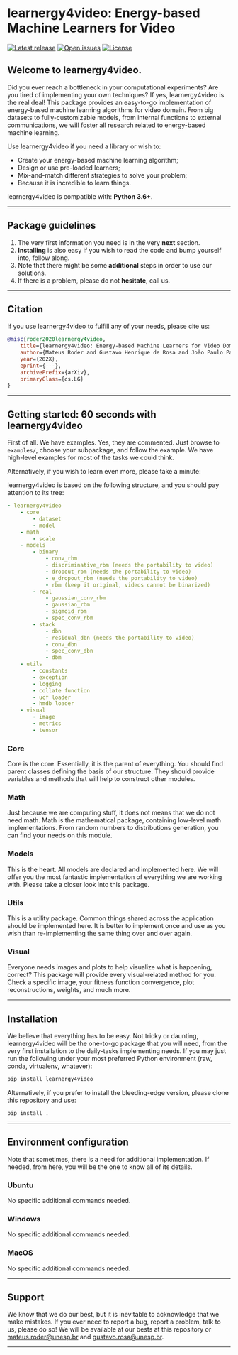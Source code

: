 # learnergy4video: Energy-based Machine Learners for Video

[![Latest release](https://img.shields.io/github/release/MateusRoder/learnergy4video.svg)](https://github.com/MateusRoder/learnergy4video/releases)
[![Open issues](https://img.shields.io/github/issues/MateusRoder/learnergy4video.svg)](https://github.com/MateusRoder/learnergy4video/issues)
[![License](https://img.shields.io/github/license/MateusRoder/learnergy4video.svg)](https://github.com/MateusRoder/learnergy4video/blob/master/LICENSE)

## Welcome to learnergy4video.

Did you ever reach a bottleneck in your computational experiments? Are you tired of implementing your own techniques? If yes, learnergy4video is the real deal! This package provides an easy-to-go implementation of energy-based machine learning algorithms for video domain. From big datasets to fully-customizable models, from internal functions to external communications, we will foster all research related to energy-based machine learning.

Use learnergy4video if you need a library or wish to:

* Create your energy-based machine learning algorithm;
* Design or use pre-loaded learners;
* Mix-and-match different strategies to solve your problem;
* Because it is incredible to learn things.


learnergy4video is compatible with: **Python 3.6+**.

---

## Package guidelines

1. The very first information you need is in the very **next** section.
2. **Installing** is also easy if you wish to read the code and bump yourself into, follow along.
3. Note that there might be some **additional** steps in order to use our solutions.
4. If there is a problem, please do not **hesitate**, call us.

---

## Citation

If you use learnergy4video to fulfill any of your needs, please cite us:

```BibTex
@misc{roder2020learnergy4video,
    title={learnergy4video: Energy-based Machine Learners for Video Domain},
    author={Mateus Roder and Gustavo Henrique de Rosa and João Paulo Papa},
    year={202X},
    eprint={---},
    archivePrefix={arXiv},
    primaryClass={cs.LG}
}
```

---

## Getting started: 60 seconds with learnergy4video

First of all. We have examples. Yes, they are commented. Just browse to `examples/`, choose your subpackage, and follow the example. We have high-level examples for most of the tasks we could think.

Alternatively, if you wish to learn even more, please take a minute:

learnergy4video is based on the following structure, and you should pay attention to its tree:

```yaml
- learnergy4video
    - core
        - dataset
        - model
    - math
        - scale
    - models
        - binary
            - conv_rbm
            - discriminative_rbm (needs the portability to video)
            - dropout_rbm (needs the portability to video)
            - e_dropout_rbm (needs the portability to video)
            - rbm (keep it original, videos cannot be binarized)
        - real
            - gaussian_conv_rbm        
            - gaussian_rbm
            - sigmoid_rbm
            - spec_conv_rbm
        - stack
            - dbn
            - residual_dbn (needs the portability to video)
            - conv_dbn
            - spec_conv_dbn
            - dbm
    - utils
        - constants
        - exception
        - logging
        - collate function
        - ucf loader
        - hmdb loader
    - visual
        - image
        - metrics
        - tensor
```

### Core

Core is the core. Essentially, it is the parent of everything. You should find parent classes defining the basis of our structure. They should provide variables and methods that will help to construct other modules.

### Math

Just because we are computing stuff, it does not means that we do not need math. Math is the mathematical package, containing low-level math implementations. From random numbers to distributions generation, you can find your needs on this module.

### Models

This is the heart. All models are declared and implemented here. We will offer you the most fantastic implementation of everything we are working with. Please take a closer look into this package.

### Utils

This is a utility package. Common things shared across the application should be implemented here. It is better to implement once and use as you wish than re-implementing the same thing over and over again.

### Visual

Everyone needs images and plots to help visualize what is happening, correct? This package will provide every visual-related method for you. Check a specific image, your fitness function convergence, plot reconstructions, weights, and much more.

---

## Installation

We believe that everything has to be easy. Not tricky or daunting, learnergy4video will be the one-to-go package that you will need, from the very first installation to the daily-tasks implementing needs. If you may just run the following under your most preferred Python environment (raw, conda, virtualenv, whatever):

```bash
pip install learnergy4video
```

Alternatively, if you prefer to install the bleeding-edge version, please clone this repository and use:

```bash
pip install .
```

---

## Environment configuration

Note that sometimes, there is a need for additional implementation. If needed, from here, you will be the one to know all of its details.

### Ubuntu

No specific additional commands needed.

### Windows

No specific additional commands needed.

### MacOS

No specific additional commands needed.

---

## Support

We know that we do our best, but it is inevitable to acknowledge that we make mistakes. If you ever need to report a bug, report a problem, talk to us, please do so! We will be available at our bests at this repository or mateus.roder@unesp.br and gustavo.rosa@unesp.br.

---
